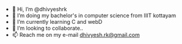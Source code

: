- 👋 Hi, I’m @dhivyeshrk
- 👀 I’m doing my bachelor's in computer science from IIIT kottayam
- 🌱 I’m currently learning C and webD
- 💞️ I’m looking to collaborate..
- 📫 Reach me on my e-mail dhivyesh.rk@gmail.com

<!---
dhivyeshrk/dhivyeshrk is a ✨ special ✨ repository because its `README.md` (this file) appears on your GitHub profile.
You can click the Preview link to take a look at your changes.
--->
